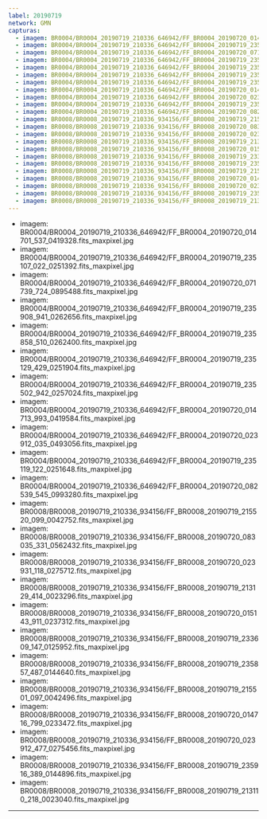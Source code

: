 ```yaml
---
label: 20190719
network: GMN
capturas:
  - imagem: BR0004/BR0004_20190719_210336_646942/FF_BR0004_20190720_014701_537_0419328.fits_maxpixel.jpg
  - imagem: BR0004/BR0004_20190719_210336_646942/FF_BR0004_20190719_235107_022_0251392.fits_maxpixel.jpg
  - imagem: BR0004/BR0004_20190719_210336_646942/FF_BR0004_20190720_071739_724_0895488.fits_maxpixel.jpg
  - imagem: BR0004/BR0004_20190719_210336_646942/FF_BR0004_20190719_235908_941_0262656.fits_maxpixel.jpg
  - imagem: BR0004/BR0004_20190719_210336_646942/FF_BR0004_20190719_235858_510_0262400.fits_maxpixel.jpg
  - imagem: BR0004/BR0004_20190719_210336_646942/FF_BR0004_20190719_235129_429_0251904.fits_maxpixel.jpg
  - imagem: BR0004/BR0004_20190719_210336_646942/FF_BR0004_20190719_235502_942_0257024.fits_maxpixel.jpg
  - imagem: BR0004/BR0004_20190719_210336_646942/FF_BR0004_20190720_014713_993_0419584.fits_maxpixel.jpg
  - imagem: BR0004/BR0004_20190719_210336_646942/FF_BR0004_20190720_023912_035_0493056.fits_maxpixel.jpg
  - imagem: BR0004/BR0004_20190719_210336_646942/FF_BR0004_20190719_235119_122_0251648.fits_maxpixel.jpg
  - imagem: BR0004/BR0004_20190719_210336_646942/FF_BR0004_20190720_082539_545_0993280.fits_maxpixel.jpg
  - imagem: BR0008/BR0008_20190719_210336_934156/FF_BR0008_20190719_215520_099_0042752.fits_maxpixel.jpg
  - imagem: BR0008/BR0008_20190719_210336_934156/FF_BR0008_20190720_083035_331_0562432.fits_maxpixel.jpg
  - imagem: BR0008/BR0008_20190719_210336_934156/FF_BR0008_20190720_023931_118_0275712.fits_maxpixel.jpg
  - imagem: BR0008/BR0008_20190719_210336_934156/FF_BR0008_20190719_213129_414_0023296.fits_maxpixel.jpg
  - imagem: BR0008/BR0008_20190719_210336_934156/FF_BR0008_20190720_015143_911_0237312.fits_maxpixel.jpg
  - imagem: BR0008/BR0008_20190719_210336_934156/FF_BR0008_20190719_233609_147_0125952.fits_maxpixel.jpg
  - imagem: BR0008/BR0008_20190719_210336_934156/FF_BR0008_20190719_235857_487_0144640.fits_maxpixel.jpg
  - imagem: BR0008/BR0008_20190719_210336_934156/FF_BR0008_20190719_215501_097_0042496.fits_maxpixel.jpg
  - imagem: BR0008/BR0008_20190719_210336_934156/FF_BR0008_20190720_014716_799_0233472.fits_maxpixel.jpg
  - imagem: BR0008/BR0008_20190719_210336_934156/FF_BR0008_20190720_023912_477_0275456.fits_maxpixel.jpg
  - imagem: BR0008/BR0008_20190719_210336_934156/FF_BR0008_20190719_235916_389_0144896.fits_maxpixel.jpg
  - imagem: BR0008/BR0008_20190719_210336_934156/FF_BR0008_20190719_213110_218_0023040.fits_maxpixel.jpg
---
```

  - imagem: BR0004/BR0004_20190719_210336_646942/FF_BR0004_20190720_014701_537_0419328.fits_maxpixel.jpg
  - imagem: BR0004/BR0004_20190719_210336_646942/FF_BR0004_20190719_235107_022_0251392.fits_maxpixel.jpg
  - imagem: BR0004/BR0004_20190719_210336_646942/FF_BR0004_20190720_071739_724_0895488.fits_maxpixel.jpg
  - imagem: BR0004/BR0004_20190719_210336_646942/FF_BR0004_20190719_235908_941_0262656.fits_maxpixel.jpg
  - imagem: BR0004/BR0004_20190719_210336_646942/FF_BR0004_20190719_235858_510_0262400.fits_maxpixel.jpg
  - imagem: BR0004/BR0004_20190719_210336_646942/FF_BR0004_20190719_235129_429_0251904.fits_maxpixel.jpg
  - imagem: BR0004/BR0004_20190719_210336_646942/FF_BR0004_20190719_235502_942_0257024.fits_maxpixel.jpg
  - imagem: BR0004/BR0004_20190719_210336_646942/FF_BR0004_20190720_014713_993_0419584.fits_maxpixel.jpg
  - imagem: BR0004/BR0004_20190719_210336_646942/FF_BR0004_20190720_023912_035_0493056.fits_maxpixel.jpg
  - imagem: BR0004/BR0004_20190719_210336_646942/FF_BR0004_20190719_235119_122_0251648.fits_maxpixel.jpg
  - imagem: BR0004/BR0004_20190719_210336_646942/FF_BR0004_20190720_082539_545_0993280.fits_maxpixel.jpg
  - imagem: BR0008/BR0008_20190719_210336_934156/FF_BR0008_20190719_215520_099_0042752.fits_maxpixel.jpg
  - imagem: BR0008/BR0008_20190719_210336_934156/FF_BR0008_20190720_083035_331_0562432.fits_maxpixel.jpg
  - imagem: BR0008/BR0008_20190719_210336_934156/FF_BR0008_20190720_023931_118_0275712.fits_maxpixel.jpg
  - imagem: BR0008/BR0008_20190719_210336_934156/FF_BR0008_20190719_213129_414_0023296.fits_maxpixel.jpg
  - imagem: BR0008/BR0008_20190719_210336_934156/FF_BR0008_20190720_015143_911_0237312.fits_maxpixel.jpg
  - imagem: BR0008/BR0008_20190719_210336_934156/FF_BR0008_20190719_233609_147_0125952.fits_maxpixel.jpg
  - imagem: BR0008/BR0008_20190719_210336_934156/FF_BR0008_20190719_235857_487_0144640.fits_maxpixel.jpg
  - imagem: BR0008/BR0008_20190719_210336_934156/FF_BR0008_20190719_215501_097_0042496.fits_maxpixel.jpg
  - imagem: BR0008/BR0008_20190719_210336_934156/FF_BR0008_20190720_014716_799_0233472.fits_maxpixel.jpg
  - imagem: BR0008/BR0008_20190719_210336_934156/FF_BR0008_20190720_023912_477_0275456.fits_maxpixel.jpg
  - imagem: BR0008/BR0008_20190719_210336_934156/FF_BR0008_20190719_235916_389_0144896.fits_maxpixel.jpg
  - imagem: BR0008/BR0008_20190719_210336_934156/FF_BR0008_20190719_213110_218_0023040.fits_maxpixel.jpg
---
